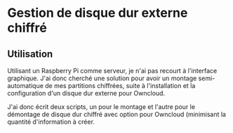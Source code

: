 Gestion de disque dur externe chiffré
==================

## Utilisation

Utilisant un Raspberry Pi comme serveur, je n'ai pas recourt à l'interface graphique.
J'ai donc cherché une solution pour avoir un montage semi-automatique de mes partitions chiffrées, suite à l'installation et la configuration d'un disque dur externe pour Owncloud.

J'ai donc écrit deux scripts, un pour le montage et l'autre pour le démontage de disque dur chiffré avec option pour Owncloud (minimisant la quantité d'information à créer.
